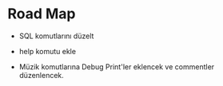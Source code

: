 # Road Map

- SQL komutlarını düzelt
- help komutu ekle

- Müzik komutlarına Debug Print'ler eklencek ve commentler düzenlencek.